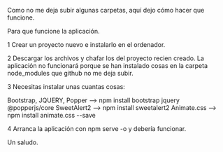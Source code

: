 Como no me deja subir algunas carpetas, aquí dejo cómo hacer que funcione.

Para que funcione la aplicación.

1 Crear un proyecto nuevo e instalarlo en el ordenador.

2 Descargar los archivos y chafar los del proyecto recien creado. La aplicación no funcionará porque se han instalado cosas en la carpeta node_modules que github no me deja subir.

3 Necesitas instalar unas cuantas cosas:

Bootstrap, JQUERY, Popper  -->  npm install bootstrap jquery @popperjs/core
SweetAlert2 -->  npm install sweetalert2
Animate.css -->  npm install animate.css --save

4 Arranca la aplicación con npm serve -o y debería funcionar.


Un saludo.

